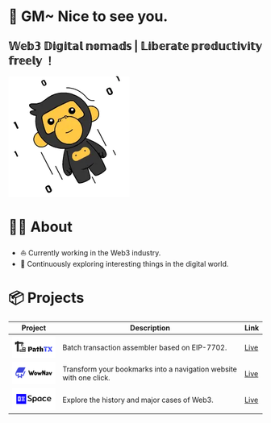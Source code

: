 # 👋 GM~ Nice to see you.

## 𝕎𝕖𝕓𝟛 𝔻𝕚𝕘𝕚𝕥𝕒𝕝 𝕟𝕠𝕞𝕒𝕕𝕤 | 𝕃𝕚𝕓𝕖𝕣𝕒𝕥𝕖 𝕡𝕣𝕠𝕕𝕦𝕔𝕥𝕚𝕧𝕚𝕥𝕪 𝕗𝕣𝕖𝕖𝕝𝕪 ！

![alt text](./images/image.webp)

# 👨‍💻 About

- ⛵ Currently working in the Web3 industry.
- 🔭 Continuously exploring interesting things in the digital world.


# 📦 Projects

| Project | Description | Link |
|---------|-------------|------|
| ![PathTX](./images/pathtx.png)   | Batch transaction assembler based on EIP-7702. | [Live](https://eip-7702-aggregator.vercel.app/)|
| ![0xspace](./images/wownav.png)   | Transform your bookmarks into a navigation website with one click. | [Live](https://wownav.net/)|
| ![0xspace](./images/0xspace.png)  | Explore the history and major cases of Web3. | [Live](https://0xspace.tech/) |
